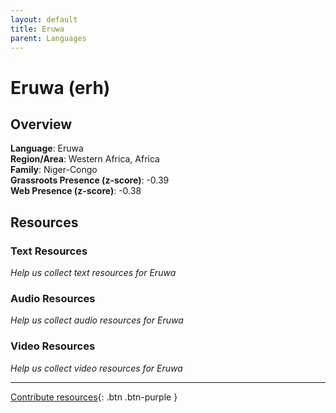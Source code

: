 ```yaml
---
layout: default
title: Eruwa
parent: Languages
---
```


# Eruwa (erh)

## Overview

**Language**: Eruwa  
**Region/Area**: Western Africa, Africa  
**Family**: Niger-Congo  
**Grassroots Presence (z-score)**: -0.39  
**Web Presence (z-score)**: -0.38  

## Resources

### Text Resources
*Help us collect text resources for Eruwa*

### Audio Resources
*Help us collect audio resources for Eruwa*

### Video Resources
*Help us collect video resources for Eruwa*

---

[Contribute resources](https://forms.office.com/e/1SfLJx3u1r){: .btn .btn-purple }
